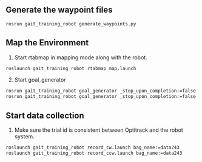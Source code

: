 ## Generate the waypoint files
```bash
rosrun gait_training_robot generate_waypoints.py
```

## Map the Environment
1. Start rtabmap in mapping mode along with the robot.
```bash
roslaunch gait_training_robot rtabmap_map.launch
```

2. Start goal_generator
```bash
rosrun gait_training_robot goal_generator _stop_upon_completion:=false _max_num_laps:=1 _suffix:=_cw
rosrun gait_training_robot goal_generator _stop_upon_completion:=false _max_num_laps:=1 _suffix:=_ccw
```

## Start data collection

1. Make sure the trial id is consistent between Optitrack and the robot system.
```bash
roslaunch gait_training_robot record_cw.launch bag_name:=data243
roslaunch gait_training_robot record_ccw.launch bag_name:=data243
```